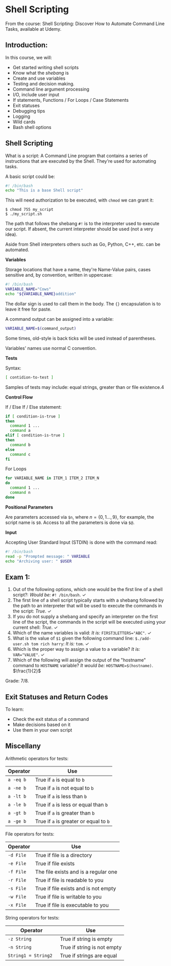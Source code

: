 # Shell Scripting

From the course: Shell Scripting: Discover How to Automate Command Line Tasks, available at Udemy.

## Introduction:

In this course, we will:

* Get started writing shell scripts
* Know what the _shebang_ is
* Create and use variables
* Testing and decision making.
* Command line argument processing
* I/O, include user input
* If statements, Functions / For Loops / Case Statements
* Exit statuses
* Debugging tips
* Logging
* Wild cards
* Bash shell options

## Shell Scripting

What is a script:
A Command Line program that contains a series of instructions that are executed by the Shell. They're used for automating tasks.

A basic script could be:
``` sh
#! /bin/bash
echo "This is a base Shell script"
```

This will need authorization to be executed, with `chmod` we can grant it:

``` shell
$ chmod 755 my_script
$ ./my_script.sh
```

The path that follows the shebang `#!` is to the interpreter used to execute our script. If absent, the current interpreter should be used (not a very idea).

Aside from Shell interpreters others such as Go, Python, C++, etc. can be automated.

__Variables__

Storage locations that have a name, they're Name-Value pairs, cases sensitive and, by convention, written in uppercase:

``` sh
#! /bin/bash
VARIABLE_NAME="Cows"
echo "${VARIABLE_NAME}addition"
```

The dollar sign is used to call them in the body. The `{}` encapsulation is to leave it free for paste.

A command output can be assigned into a variable:
``` sh
VARIABLE_NAME=$(command_output)
```
Some times, old-style is back ticks will be used instead of parentheses.

Variables' names use normal C convention.

__Tests__

Syntax:

```sh
[ contidion-to-test ]
```

Samples of tests may include: equal strings, greater than or file existence.4

__Control Flow__

If / Else If / Else statement:
``` sh
if [ condition-is-true ]
then
  command 1 ...
  command a
elif [ condition-is-true ]
then
  command b
else
  command c
fi

```

For Loops
``` sh
for VARIABLE_NAME in ITEM_1 ITEM_2 ITEM_N
do
  command 1 ...
  command n
done
```

__Positional Parameters__

Are parameters accessed via `$n`, where $n=\{0,1...,9\}$, for example, the script name is `$0`. Access to all the parameters is done via `$@`.

__Input__

Accepting User Standard Input (STDIN) is done with the command read:

``` sh
#! /bin/bash
read -p "Prompted message: " VARIABLE
echo "Archiving user: " $USER
```

## Exam 1:

1. Out of the following options, which one would be the first line of a shell script?: _Would be:_ `#! /bin/bash`. $\checkmark$
2. The first line of a shell script typically starts with a shebang followed by the path to an interpreter that will be used to execute the commands in the script: _True_. $\checkmark$
3. If you do not supply a shebang and specify an interpreter on the first line of the script, the commands in the script will be executed using your current shell: _True_. $\checkmark$
4. Which of the name variables is valid: _It is:_ `FIRST3LETTERS="ABC"`. $\checkmark$
5. What is the value of `$1` given the following command line: `$./add-user.sh tom rich harry`: _It is:_ `tom`. $\checkmark$
6. Which is the proper way to assign a value to a variable? _It is:_ `VAR="VALUE"`. $\checkmark$
7. Which of the following will assign the output of the "hostname" command to `HOSTNAME` variable? _It would be:_ `HOSTNAME=$(hostname)`. $\frac{1}{2}$

Grade: 7/8.

## Exit Statuses and Return Codes

To learn:

* Check the exit status of a command
* Make decisions based on it
* Use them in your own script



## Miscellany

Arithmetic operators for tests:

| Operator  | Use                                   |
| --------- | ------------------------------------- |
| `a -eq b` | True if `a` is equal to `b`           |
| `a -ne b` | True if `a` is not equal to `b`       |
| `a -lt b` | True if `a` is less than `b`          |
| `a -le b` | True if `a` is less or equal than `b` |
| `a -gt b` | True if `a` is greater than `b`       |
| `a -ge b` | True if `a` is greater or equal to `b`|

File operators for tests:

| Operator  | Use                                   |
| --------- | ------------------------------------- |
| `-d File` | True if file is a directory           |
| `-e File` | True if file exists                   |
| `-f File` | The file exists and is a regular one  |
| `-r File` | True if file is readable to you       |
| `-s File` | True if file exists and is not empty  |
| `-w File` | True if file is writable to you       |
| `-x File` | True if file is executable to you     |

String operators for tests:

| Operator    | Use                                   |
| ----------- | ------------------------------------- |
| `-z String` | True if string is empty |
| `-n String` | True if string is not empty |
| `String1 = String2 ` | True if strings are equal |
